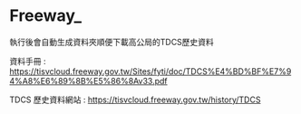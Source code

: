 # Freeway_


執行後會自動生成資料夾順便下載高公局的TDCS歷史資料

資料手冊 : https://tisvcloud.freeway.gov.tw/Sites/fyti/doc/TDCS%E4%BD%BF%E7%94%A8%E6%89%8B%E5%86%8Av33.pdf

TDCS 歷史資料網站 : https://tisvcloud.freeway.gov.tw/history/TDCS

